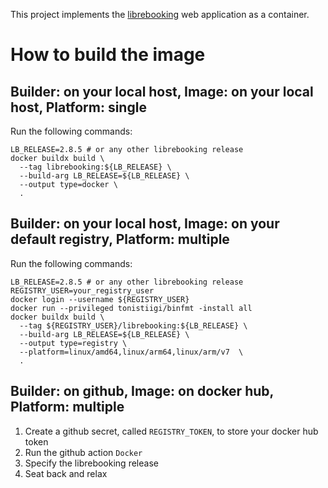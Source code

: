 This project implements the [librebooking](https://github.com/effgarces/BookedScheduler) web application as a container.

# How to build the image
## Builder: on your local host, Image: on your local host, Platform: single
Run the following commands:
   ```
   LB_RELEASE=2.8.5 # or any other librebooking release
   docker buildx build \
     --tag librebooking:${LB_RELEASE} \
     --build-arg LB_RELEASE=${LB_RELEASE} \
     --output type=docker \
     .
   ```

## Builder: on your local host, Image: on your default registry, Platform: multiple
Run the following commands:
   ```
   LB_RELEASE=2.8.5 # or any other librebooking release
   REGISTRY_USER=your_registry_user
   docker login --username ${REGISTRY_USER}
   docker run --privileged tonistiigi/binfmt -install all
   docker buildx build \
     --tag ${REGISTRY_USER}/librebooking:${LB_RELEASE} \
     --build-arg LB_RELEASE=${LB_RELEASE} \
     --output type=registry \
     --platform=linux/amd64,linux/arm64,linux/arm/v7  \
     .
   ```

## Builder: on github, Image: on docker hub, Platform: multiple
1. Create a github secret, called `REGISTRY_TOKEN`, to store your docker hub token
1. Run the github action `Docker`
1. Specify the librebooking release
1. Seat back and relax

